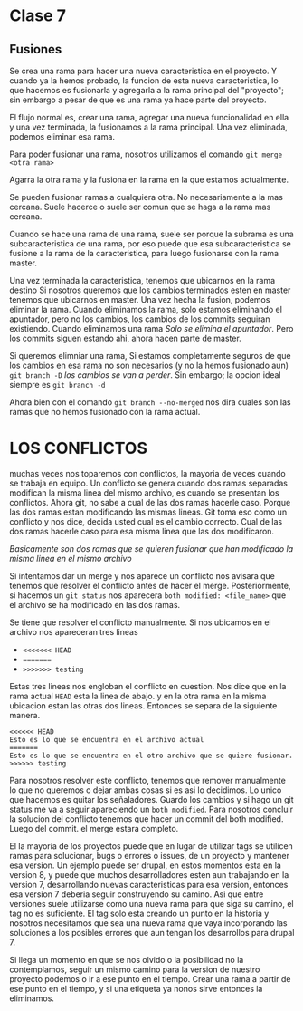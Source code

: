 # Clase 7

## Fusiones
Se crea una rama para hacer una nueva caracteristica en el proyecto. Y cuando ya la hemos probado, la funcion de esta nueva caracteristica, lo que hacemos es fusionarla y agregarla a la rama principal del "proyecto"; sin embargo a pesar de que es una rama ya hace parte del proyecto.

El flujo normal es, crear una rama, agregar una nueva funcionalidad en ella y una vez terminada, la fusionamos a la rama principal. Una vez eliminada, podemos eliminar esa rama.

Para poder fusionar una rama, nosotros utilizamos el comando `git merge <otra rama>`

Agarra la otra rama y la fusiona en la rama en la que estamos actualmente. 

Se pueden fusionar ramas a cualquiera otra. No necesariamente a la mas cercana. Suele hacerce o suele ser comun que se haga a la rama mas cercana.

Cuando se hace una rama de una rama, suele ser porque la subrama es una subcaracteristica de una rama, por eso puede que esa subcaracteristica se fusione a la rama de la caracteristica, para luego fusionarse con la rama master.

Una vez terminada la caracteristica, tenemos que ubicarnos en la rama destino Si nosotros queremos que los cambios terminados esten en master tenemos que ubicarnos en master. Una vez hecha la fusion, podemos eliminar la rama. Cuando eliminamos la rama, solo estamos eliminando el apuntador, pero no los cambios, los cambios de los commits seguiran existiendo. Cuando eliminamos una rama *Solo se elimina el apuntador*. Pero los commits siguen estando ahi, ahora hacen parte de master.

Si queremos elimniar una rama, Si estamos completamente seguros de que los cambios en esa rama no son necesarios (y no la hemos fusionado aun) `git branch -D` *los cambios se van a perder*. Sin embargo; la opcion ideal siempre es `git branch -d` 

Ahora bien con el comando `git branch --no-merged` nos dira cuales son las ramas que no hemos fusionado con la rama actual. 

# LOS CONFLICTOS
muchas veces nos toparemos con conflictos, la mayoria de veces cuando se trabaja en equipo. Un conflicto se genera cuando dos ramas separadas modifican la misma linea del mismo archivo, es cuando se presentan los conflictos. Ahora git, no sabe a cual de las dos ramas hacerle caso. Porque las dos ramas estan modificando las mismas lineas. Git toma eso como un conflicto y nos dice, decida usted cual es el cambio correcto. Cual de las dos ramas hacerle caso para esa misma linea que las dos modificaron.

*Basicamente son dos ramas que se quieren fusionar que han modificado la misma linea en el mismo archivo*

Si intentamos dar un merge y nos aparece un conflicto nos avisara que tenemos que resolver el conflicto antes de hacer el merge. Posteriormente, si hacemos un `git status` nos aparecera `both modified: <file_name>` que el archivo se ha modificado en las dos ramas.

Se tiene que resolver el conflicto manualmente. Si nos ubicamos en el archivo nos apareceran tres lineas

* `<<<<<<< HEAD`
* `=======`
* `>>>>>>> testing`

Estas tres lineas nos engloban el conflicto en cuestion. Nos dice que en la rama actual `HEAD` esta la linea de abajo. y en la otra rama en la misma ubicacion estan las otras dos lineas. Entonces se separa de la siguiente manera.

```git
<<<<<< HEAD
Esto es lo que se encuentra en el archivo actual
=======
Esto es lo que se encuentra en el otro archivo que se quiere fusionar.
>>>>>> testing
```

Para nosotros resolver este conflicto, tenemos que remover manualmente lo que no queremos o dejar ambas cosas si es asi lo decidimos. Lo unico que hacemos es quitar los señaladores. Guardo los cambios y si hago un git status me va a seguir apareciendo un `both modified`. Para nosotros concluir la solucion del conflicto tenemos que hacer un commit del both modified. Luego del commit. el merge estara completo. 

El la mayoria de los proyectos puede que en lugar de utilizar tags se utilicen ramas para solucionar, bugs o errores o issues, de un proyecto y mantener esa version. Un ejemplo puede ser drupal, en estos momentos esta en la version 8, y puede que muchos desarrolladores esten aun trabajando en la version 7, desarrollando nuevas caracteristicas para esa version, entonces esa version 7 deberia seguir construyendo su camino. Asi que entre versiones suele utilizarse como una nueva rama para que siga su camino, el tag no es suficiente. El tag solo esta creando un punto en la historia y nosotros necesitamos que sea una nueva rama que vaya incorporando las soluciones a los posibles errores que aun tengan los desarrollos para drupal 7. 

Si llega un momento en que se nos olvido o la posibilidad no la contemplamos, seguir un mismo camino para la version de nuestro proyecto podemos o ir a ese punto en el tiempo. Crear una rama a partir de ese punto en el tiempo, y si una etiqueta ya nonos sirve entonces la eliminamos.

